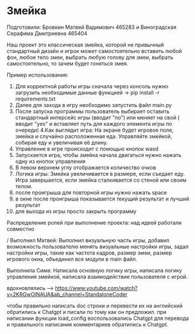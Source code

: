 # Змейка
Подготовили: Бровкин Матвей Вадимович 465283 и Виноградская Серафима Дмитриевна 465404

Наш проект это классическая змейка, которой не привычный стандартный дизайн и игрок может самостоятельно вставить любой фон, любое тело змеи, выбрать любую голову для змеи, выбрать самостоятельно, то зачем будет гоняться змея. 

Пример использования: 
1. Для корректной работы игры сначала через консоль нужно загрузить необходимые данные функцией -> pip install -r requirements.txt
2. Далее для захода в игру необходимо запустить файл main.py
3. После запуска программы пользователь выбирает оставить стандартный интерсейс игры (вводит "no") или меняет на свой ( вводит "yes" и вставляет путь для каждого элемента игры по очереди)
4.Как выглядит игра:
На экране будет игровое поле, змейка и случайно расположенная еда.
Управляйте змейкой, собирая еду и увеличивая её длину.
5. Управление в игре происходит с помощью кнопок wasd
6. Запускается игра, чтобы змейка начала двигаться нужно нажать одну из кнопок управления
7. В левом верхнем углу отображается количество очков
8. Логика игры:
Змейка увеличивается в размере, если съедает еду.
Игра завершается, если змейка сталкивается со стеной или своим телом.
9. после проигрыша для повторной игры нужно нажать space
10. в окне после проигрыша показывается текущий результат и лучший результат
11. для выхода из игры просто закрыть программу

Распределение ролей при выполнение проекта:
над идеей работали совместно

/
Выполнил Матвей: 
Выполнил визуальную часть игры, добавил возможность пользователю менять визуальные настройки игры, задал настройки игры, такие как частота кадров, размер змеи, размер игрового окна, объединил все модули в main файл.


Выполнила Сима:
Написала основную логику игры, написала логику управления змейкой, написала взаимодействие пользователя с игрой.

вдохновлялись --> https://www.youtube.com/watch?v=2KRGwOlNAUA&ab_channel=StandaloneCoder 

чтобы правильно написать doc строки и перевести их на английский обратились к Chatgpt и писали по тому как он предложил.
при написании функции load_config воспользовались Chatgpt
для перевода и правильного написания комментариев обратились к Chatgpt. 


